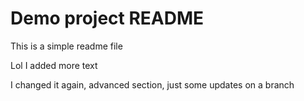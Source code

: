  # Demo project README

 This is a simple readme file

 Lol I added more text 

 I changed it again, advanced section, just some updates on a branch
